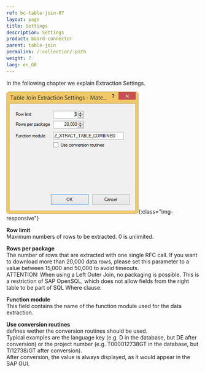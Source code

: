 ```yaml
---
ref: bc-table-join-07
layout: page
title: Settings
description: Settings
product: board-connector
parent: table-join
permalink: /:collection/:path
weight: 7
lang: en_GB
---
```


In the following chapter we explain Extraction Settings.     

![tj-xu-settings](/img/content/tj-xu-settings.png){:class="img-responsive"}


**Row limit**<br>
Maximum numbers of rows to be extracted. 0 is unlimited.

**Rows per package**<br>
The number of rows that are extracted with one single RFC call. If you want to download more than 20,000 data rows, please set this parameter to a value between 15,000 and 50,000 to avoid timeouts.<br>
ATTENTION: When using a Left Outer Join, no packaging is possible. This is a restriction of SAP OpenSQL, which does not allow fields from the right table to be part of SQL Where clause.

**Function module**<br>
This field contains the name of the function module used for the data extraction.

**Use conversion routines**<br>
defines wether the conversion routines should be used.<br>
Typical examples are the language key (e.g. D in the database, but DE after conversion)
or the project number (e.g. T000012738GT in the database, but T/12738/GT after conversion).<br>
After conversion, the value is always displayed, as it would appear in the SAP GUI.